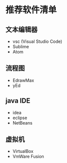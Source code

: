 # 推荐软件清单

## 文本编辑器
* vsc (Visual Studio Code)
* Sublime
* Atom

## 流程图
* EdrawMax
* yEd

## java IDE
* idea
* eclipse
* NetBeans

## 虚拟机
* VirtualBox
* VmWare Fusion

## 
 
